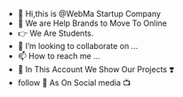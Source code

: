 - 👋 Hi,this is @WebMa Startup Company 
- 👀 We are Help Brands to Move To Online 
- 👉 We Are Students. 
- 💞️ I’m looking to collaborate on ... 
- 📫 How to reach me ...
- 🏅 In This Account We Show Our Projects ❣️
- follow 👣 As On Social media 📺 

<!---
WebMa-Startup/WebMa-Startup is a ✨ special ✨ repository because its `README.md` (this file) appears on your GitHub profile.
You can click the Preview link to take a look at your changes.
--->
